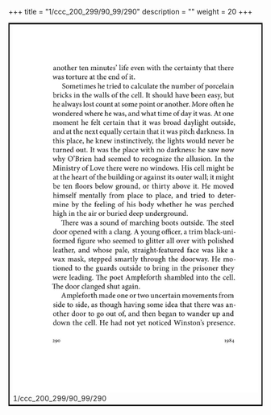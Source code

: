+++
title = "1/ccc_200_299/90_99/290"
description = ""
weight = 20
+++

<table style="border:2px solid black;max-width:800px;max-height:800px;" 
><tr><td><img class="center-fit-jpg"
src="/jpg_/out_jpg_1984__290.jpg"  >1/ccc_200_299/90_99/290</img></td></tr></table>